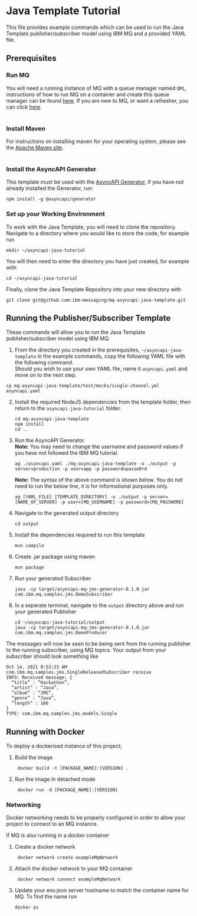 Java Template Tutorial
===

This file provides example commands which can be used to run the Java Template publisher/subscriber model using IBM MQ and a provided YAML file.

## Prerequisites

### Run MQ
You will need a running instance of MQ with a queue manager named `QM1`, instructions of how to run MQ on a container and create this queue manager can be found [here](https://developer.ibm.com/tutorials/mq-connect-app-queue-manager-containers/). If you are new to MQ, or want a refresher, you can click [here](https://ibm.biz/learn-mq).
<br></br>

### Install Maven
For instructions on installing maven for your operating system, please see the [Apache Maven site](https://maven.apache.org/install.html).
<br></br>

### Install the AsyncAPI Generator
This template must be used with the [AsyncAPI Generator](https://github.com/asyncapi/generator/), if you have not already installed the Generator, run:
```
npm install -g @asyncapi/generator
```
### Set up your Working Environment
To work with the Java Template, you will need to clone the repository. Navigate to a directory where you would like to store the code, for example run
```
mkdir ~/asyncapi-java-tutorial
```
You will then need to enter the directory you have just created, for example with
```
cd ~/asyncapi-java-tutorial
```

Finally, clone the Java Template Repository into your new directory with
```
git clone git@github.com:ibm-messaging/mq-asyncapi-java-template.git
```

## Running the Publisher/Subscriber Template
These commands will allow you to run the Java Template publisher/subscriber model using IBM MQ. 
1. From the directory you created in the prerequisites, `~/asyncapi-java-template` in the example commands, copy the following YAML file with the following command.
<br>Should you wish to use your own YAML file, name it `asyncapi.yaml` and move on to the next step.
  ```
  cp mq-asyncapi-java-template/test/mocks/single-channel.yml asyncapi.yaml
  ```
2. Install the required NodeJS dependencies from the template folder, then return to the `asyncapi-java-tutorial` folder.
    ```
    cd mq-asyncapi-java-template
    npm install
    cd ..
    ```
3. Run the AsyncAPI Generator. <br>**Note:** You may need to change the username and password values if you have not followed the IBM MQ tutorial.
    ```
    ag ./asyncapi.yaml ./mq-asyncapi-java-template -o ./output -p server=production -p user=app -p password=passw0rd
    ```
    **Note:** The syntax of the above command is shown below. You do not need to run the below line, it is for informational purposes only.
    ```
    ag [YAML_FILE] [TEMPLATE_DIRECTORY] -o ./output -p server=[NAME_OF_SERVER] -p user=[MQ_USERNAME] -p password=[MQ_PASSWORD]
    ```
4. Navigate to the generated output directory
    ```
    cd output
    ```
5. Install the dependencies required to run this template
    ```
    mvn compile 
    ```
6. Create .jar package using maven
    ```
    mvn package
    ```
7. Run your generated Subscriber
    ```
    java -cp target/asyncapi-mq-jms-generator-0.1.0.jar com.ibm.mq.samples.jms.DemoSubscriber
    ```
8. In a seperate terminal, navigate to the `output` directory above and run your generated Publisher   
    ```
    cd ~/asyncapi-java-tutorial/output
    java -cp target/asyncapi-mq-jms-generator-0.1.0.jar com.ibm.mq.samples.jms.DemoProducer
    ```

The messages will now be seen to be being sent from the running publisher to the running subscriber, using MQ topics. Your output from your subscriber should look something like
```
Oct 14, 2021 9:53:23 AM com.ibm.mq.samples.jms.SingleReleasedSubscriber receive
INFO: Received message: {
  “title” : “Hackathon”,
  “artist” : “Java”,
  “album” : “JMS”,
  “genre” : “Java”,
  “length” : 166
}
TYPE: com.ibm.mq.samples.jms.models.Single
```

## Running with Docker
To deploy a dockerised instance of this project;

1. Build the image
   ```
    docker build -t [PACKAGE_NAME]:[VERSION] .
   ``` 

2. Run the image in detached mode
   ```
    docker run -d [PACKAGE_NAME]:[VERSION]
   ``` 

### Networking
Docker networking needs to be properly configured in order to allow your project to connect to an MQ instance. 

If MQ is also running in a docker container
1. Create a docker network
   ```
    docker network create exampleMqNetwork
   ``` 
2. Attach the docker network to your MQ container
   ```
    docker network connect exampleMqNetwork
   ``` 
3. Update your env.json server hostname to match the container name for MQ. To find the name run
   ```
   docker ps
   ```